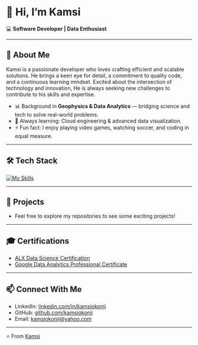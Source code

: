 # 👋 Hi, I’m Kamsi

💻 **Software Developer | Data Enthusiast**  

---

## 🚀 About Me
 Kamsi is a passionate developer who loves crafting efficient and scalable solutions. He brings a keen eye for detail, a commitment to quality code, and a continuous learning mindset. Excited about the intersection of technology and innovation, He is always seeking new challenges to contribute to his skills and expertise. 
- 📊 Background in **Geophysics & Data Analytics** — bridging science and tech to solve real-world problems.  
- 🌱 Always learning: Cloud engineering & advanced data visualization.  
- ⚡ Fun fact: I enjoy playing video games, watching soccer, and coding in equal measure.  

---

## 🛠️ Tech Stack  
[![My Skills](https://skillicons.dev/icons?i=js,ts,react,vue,svelte,tailwind,nodejs,php,laravel,python,postgresql,mysql,git,powershell,linux,phpstorm,vscode&perline=8)](https://skillicons.dev) 


---

## 📌 Projects
- Feel free to explore my repositories to see some exciting projects! 

---

## 🎓 Certifications
- [ALX Data Science Certification](https://savanna.alxafrica.com/certificates/T5r3sFM6BL)  
- [Google Data Analytics Professional Certificate](https://coursera.org/share/7f41c32d32c4eb30912c5be4d074535e)  

---

## 📫 Connect With Me
- LinkedIn: [linkedin.com/in/kamsiokonji](https://linkedin.com/in/kamsiokonji)  
- GitHub: [github.com/kamsiokonji](https://github.com/kamsiokonji)  
- Email: [kamsiokonji@yahoo.com](mailto:kamsiokonji@yahoo.com)  

---
⭐️ From [Kamsi](https://github.com/kamsiokonji)

